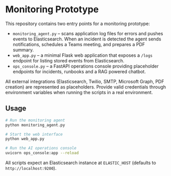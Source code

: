 # Monitoring Prototype

This repository contains two entry points for a monitoring prototype:

* `monitoring_agent.py` – scans application log files for errors and pushes
  events to Elasticsearch. When an incident is detected the agent sends
  notifications, schedules a Teams meeting, and prepares a PDF summary.
* `web_app.py` – a minimal Flask web application that exposes a `/logs`
  endpoint for listing stored events from Elasticsearch.
* `ops_console.py` – a FastAPI operations console providing placeholder
  endpoints for incidents, runbooks and a RAG powered chatbot.

All external integrations (Elasticsearch, Twilio, SMTP, Microsoft Graph, PDF
creation) are represented as placeholders. Provide valid credentials through
environment variables when running the scripts in a real environment.

## Usage

```bash
# Run the monitoring agent
python monitoring_agent.py

# Start the web interface
python web_app.py

# Run the AI operations console
uvicorn ops_console:app --reload
```

All scripts expect an Elasticsearch instance at `ELASTIC_HOST` (defaults to
`http://localhost:9200`).
